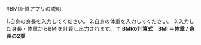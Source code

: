 #BMI計算アプリの説明


1.自身の身長を入力してください。
2.自身の体重を入力してください。
3.入力した身長・体重からBMIを計算し出力されます。
↑
**BMIの計算式　BMI ＝体重 / 身長の2乗**
